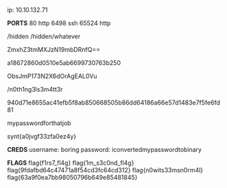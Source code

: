 ip: 10.10.132.71

**PORTS**
80 http
6498 ssh
65524 http

/hidden
/hidden/whatever

ZmxhZ3tmMXJzN19mbDRnfQ==

a18672860d0510e5ab6699730763b250

ObsJmP173N2X6dOrAgEAL0Vu

/n0th1ng3ls3m4tt3r

940d71e8655ac41efb5f8ab850668505b86dd64186a66e57d1483e7f5fe6fd81

mypasswordforthatjob

synt{a0jvgf33zfa0ez4y}

**CREDS**
username: boring
password: iconvertedmypasswordtobinary

**FLAGS**
flag{f1rs7_fl4g}
flag{1m_s3c0nd_fl4g}
flag{9fdafbd64c47471a8f54cd3fc64cd312}
flag{n0wits33msn0rm4l}
flag{63a9f0ea7bb98050796b649e85481845}